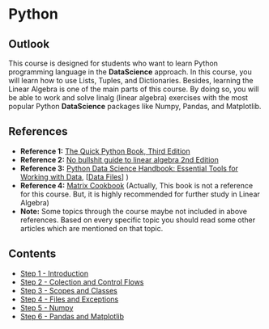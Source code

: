 # Python

## Outlook
This course is designed for students who want to learn Python programming language in the **DataScience** approach. In this course, you will learn how to use Lists, Tuples, and Dictionaries. Besides, learning the Linear Algebra is one of the main parts of this course. By doing so, you will be able to work and solve linalg (linear algebra) exercises with the most popular Python **DataScience** packages like Numpy, Pandas, and Matplotlib.

## References
- **Reference 1:** [The Quick Python Book, Third Edition ](https://www.amazon.com/Quick-Python-Book-Naomi-Ceder/dp/1617294039/)
- **Reference 2:** [No bullshit guide to linear algebra 2nd Edition](https://www.amazon.com/No-bullshit-guide-linear-algebra/dp/0992001021)
- **Reference 3:** [Python Data Science Handbook: Essential Tools for Working with Data](https://www.amazon.com/Python-Data-Science-Handbook-Essential/dp/1491912057), [[Data Files](https://github.com/jakevdp/PythonDataScienceHandbook/tree/master/notebooks/data)] )
- **Reference 4:** [Matrix Cookbook](https://www.math.uwaterloo.ca/~hwolkowi/matrixcookbook.pdf) (Actually, This book is not a reference for this course. But, it is highly recommended for further study in Linear Algebra)
- **Note:** Some topics through the course maybe not included in above references. Based on every specific topic you should read some other articles which are mentioned on that topic. 

## Contents 

- [Step 1 - Introduction](01-Introduction.md)
- [Step 2 - Colection and Control Flows](02-Lists-Tuples-Sets-Dictionaries-ControlFlows-Strings.md)
- [Step 3 - Scopes and Classes](03-Functions-Modules-Scopes-Classes.md)
- [Step 4 - Files and Exceptions](04-FileSystem-ReadAndWriteFiles-Exceptions.md)
- [Step 5 - Numpy](05-Numpy.md)
- [Step 6 - Pandas and Matplotlib](06-Pandas-Matplotlib.md)

